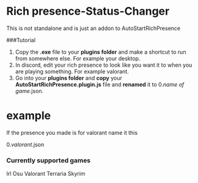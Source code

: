 # Rich presence-Status-Changer
This is not standalone and is just an addon to AutoStartRichPresence

###Tutorial

1. Copy the **.exe** file to your **plugins folder** and make a shortcut to run from somewhere else. For example your desktop.
2. In discord, edit your rich presence to look like you want it to when you are playing something. For example valorant.
3. Go into your **plugins folder** and **copy** your **AutoStartRichPresence.plugin.js** file and **renamed** it to 0.*name of game*.json.

# example
If the presence you made is for valorant name it this

0.*valorant*.json

### Currently supported games

Irl
Osu
Valorant
Terraria
Skyrim
